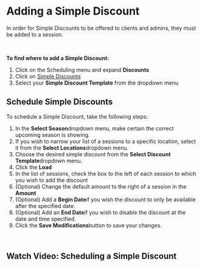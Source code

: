# Adding a Simple Discount
In order for Simple Discounts to be offered to clients and admins, they must be added to a session.


 


**To find where to add a Simple Discount:**


1. Click on the Scheduling menu and expand **Discounts**
2. Click on [Simple Discounts](https://www.ultracamp.com/admin/Scheduling/scheduleDiscount.aspx)
3. Select your **Simple Discount Template** from the dropdown menu  
  



  
  



## Schedule Simple Discounts


To schedule a Simple Discount, take the following steps:


1. In the **Select Season**dropdown menu, make certain the correct upcoming season is showing.
2. If you wish to narrow your list of a sessions to a specific location, select it from the **Select Locations**dropdown menu.
3. Choose the desired simple discount from the **Select Discount Template**dropdown menu.
4. Click the **Load**
5. In the list of sessions, check the box to the left of each session to which you wish to add the discount
6. (Optional) Change the default amount to the right of a session in the **Amount**
7. (Optional) Add a **Begin Date**if you wish the discount to only be available after the specified date.
8. (Optional) Add an **End Date**if you wish to disable the discount at the date and time specified.
9. Click the **Save Modifications**button to save your changes.


 


## Watch Video: Scheduling a Simple Discount



 


 

